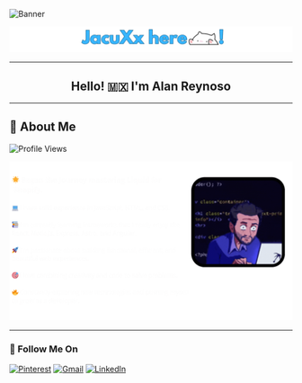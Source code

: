 
![Banner](https://github.com/JacuXx/JacuXx/raw/ea7cc0d8c19ec9616c5ff3aeea339fd2433305bc/Banner-Github.png)


![Banner](https://github.com/JacuXx/JacuXx/blob/main/banner-name.png?raw=true)


---

<h2 align="center">Hello! 🇲🇽 I'm Alan Reynoso</h2>

---

## 📌 About Me

![Profile Views](https://komarev.com/ghpvc/?username=JacuX&style=flat-square&color=blue)

  
![Banner](https://github.com/JacuXx/JacuXx/blob/main/about-me.gif?raw=true)




---

### 🔗 Follow Me On

[![Pinterest](https://img.shields.io/badge/Pinterest-red?style=for-the-badge&logo=pinterest&logoColor=white)](https://pinterest.com/)
[![Gmail](https://img.shields.io/badge/Gmail-D14836?style=for-the-badge&logo=gmail&logoColor=white)](mailto:youremail@gmail.com)
[![LinkedIn](https://img.shields.io/badge/LinkedIn-blue?style=for-the-badge&logo=linkedin&logoColor=white)](https://linkedin.com/in/tuusuario)



